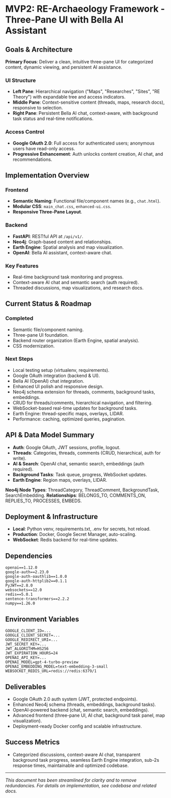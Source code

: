 # MVP2: RE-Archaeology Framework - Three-Pane UI with Bella AI Assistant

## Goals & Architecture

**Primary Focus**: Deliver a clean, intuitive three-pane UI for categorized content, dynamic viewing, and persistent AI assistance.

### UI Structure
- **Left Pane**: Hierarchical navigation ("Maps", "Researches", "Sites", "RE Theory") with expandable tree and access indicators.
- **Middle Pane**: Context-sensitive content (threads, maps, research docs), responsive to selection.
- **Right Pane**: Persistent Bella AI chat, context-aware, with background task status and real-time notifications.

### Access Control
- **Google OAuth 2.0**: Full access for authenticated users; anonymous users have read-only access.
- **Progressive Enhancement**: Auth unlocks content creation, AI chat, and recommendations.

## Implementation Overview

### Frontend
- **Semantic Naming**: Functional file/component names (e.g., `chat.html`).
- **Modular CSS**: `main_chat.css`, `enhanced-ui.css`.
- **Responsive Three-Pane Layout**.

### Backend
- **FastAPI**: RESTful API at `/api/v1/`.
- **Neo4j**: Graph-based content and relationships.
- **Earth Engine**: Spatial analysis and map visualization.
- **OpenAI**: Bella AI assistant, context-aware chat.

### Key Features
- Real-time background task monitoring and progress.
- Context-aware AI chat and semantic search (auth required).
- Threaded discussions, map visualizations, and research docs.

## Current Status & Roadmap

### Completed
- Semantic file/component naming.
- Three-pane UI foundation.
- Backend router organization (Earth Engine, spatial analysis).
- CSS modernization.

### Next Steps
- Local testing setup (virtualenv, requirements).
- Google OAuth integration (backend & UI).
- Bella AI (OpenAI) chat integration.
- Enhanced UI polish and responsive design.
- Neo4j schema extension for threads, comments, background tasks, embeddings.
- CRUD for threads/comments, hierarchical navigation, and filtering.
- WebSocket-based real-time updates for background tasks.
- Earth Engine: thread-specific maps, overlays, LIDAR.
- Performance: caching, optimized queries, pagination.

## API & Data Model Summary

- **Auth**: Google OAuth, JWT sessions, profile, logout.
- **Threads**: Categories, threads, comments (CRUD, hierarchical, auth for write).
- **AI & Search**: OpenAI chat, semantic search, embeddings (auth required).
- **Background Tasks**: Task queue, progress, WebSocket updates.
- **Earth Engine**: Region maps, overlays, LIDAR.

**Neo4j Node Types**: ThreadCategory, ThreadComment, BackgroundTask, SearchEmbedding.
**Relationships**: BELONGS_TO, COMMENTS_ON, REPLIES_TO, PROCESSES, EMBEDS.

## Deployment & Infrastructure

- **Local**: Python venv, requirements.txt, .env for secrets, hot reload.
- **Production**: Docker, Google Secret Manager, auto-scaling.
- **WebSocket**: Redis backend for real-time updates.

## Dependencies
```
openai==1.12.0
google-auth==2.23.0
google-auth-oauthlib==1.0.0
google-auth-httplib2==0.1.1
PyJWT==2.8.0
websockets==12.0
redis==5.0.1
sentence-transformers==2.2.2
numpy==1.26.0
```

## Environment Variables
```
GOOGLE_CLIENT_ID=...
GOOGLE_CLIENT_SECRET=...
GOOGLE_REDIRECT_URI=...
JWT_SECRET_KEY=...
JWT_ALGORITHM=HS256
JWT_EXPIRATION_HOURS=24
OPENAI_API_KEY=...
OPENAI_MODEL=gpt-4-turbo-preview
OPENAI_EMBEDDING_MODEL=text-embedding-3-small
WEBSOCKET_REDIS_URL=redis://redis:6379/1
```

## Deliverables
- Google OAuth 2.0 auth system (JWT, protected endpoints).
- Enhanced Neo4j schema (threads, embeddings, background tasks).
- OpenAI-powered backend (chat, semantic search, embeddings).
- Advanced frontend (three-pane UI, AI chat, background task panel, map visualization).
- Deployment-ready Docker config and scalable infrastructure.

## Success Metrics
- Categorized discussions, context-aware AI chat, transparent background task progress, seamless Earth Engine integration, sub-2s response times, maintainable and optimized codebase.

---

*This document has been streamlined for clarity and to remove redundancies. For details on implementation, see codebase and related docs.*
